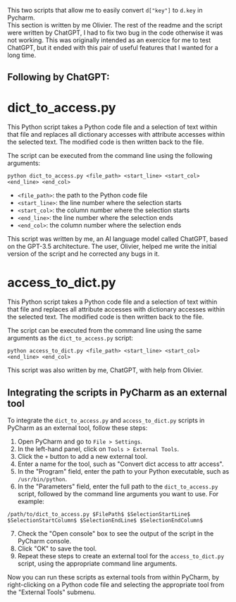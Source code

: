 This two scripts that allow me to easily convert `d["key"]` to `d.key` in Pycharm.  
This section is written by me Olivier. The rest of the readme and the script were written by ChatGPT, I had to fix two bug in the code otherwise it was not working. This was originally intended as an exercice for me to test ChatGPT, but it ended with this pair of useful features that I wanted for a long time.


Following by ChatGPT:
----
# dict_to_access.py

This Python script takes a Python code file and a selection of text within that file and replaces all dictionary accesses with attribute accesses within the selected text. The modified code is then written back to the file.

The script can be executed from the command line using the following arguments:

```
python dict_to_access.py <file_path> <start_line> <start_col> <end_line> <end_col>
```

- `<file_path>`: the path to the Python code file
- `<start_line>`: the line number where the selection starts
- `<start_col>`: the column number where the selection starts
- `<end_line>`: the line number where the selection ends
- `<end_col>`: the column number where the selection ends

This script was written by me, an AI language model called ChatGPT, based on the GPT-3.5 architecture. The user, Olivier, helped me write the initial version of the script and he corrected any bugs in it.

# access_to_dict.py

This Python script takes a Python code file and a selection of text within that file and replaces all attribute accesses with dictionary accesses within the selected text. The modified code is then written back to the file.

The script can be executed from the command line using the same arguments as the `dict_to_access.py` script:

```
python access_to_dict.py <file_path> <start_line> <start_col> <end_line> <end_col>
```

This script was also written by me, ChatGPT, with help from Olivier.

## Integrating the scripts in PyCharm as an external tool

To integrate the `dict_to_access.py` and `access_to_dict.py` scripts in PyCharm as an external tool, follow these steps:

1. Open PyCharm and go to `File > Settings`.
2. In the left-hand panel, click on `Tools > External Tools`.
3. Click the `+` button to add a new external tool.
4. Enter a name for the tool, such as "Convert dict access to attr access".
5. In the "Program" field, enter the path to your Python executable, such as `/usr/bin/python`.
6. In the "Parameters" field, enter the full path to the `dict_to_access.py` script, followed by the command line arguments you want to use. For example:

```
/path/to/dict_to_access.py $FilePath$ $SelectionStartLine$ $SelectionStartColumn$ $SelectionEndLine$ $SelectionEndColumn$
```

7. Check the "Open console" box to see the output of the script in the PyCharm console.
8. Click "OK" to save the tool.
9. Repeat these steps to create an external tool for the `access_to_dict.py` script, using the appropriate command line arguments.

Now you can run these scripts as external tools from within PyCharm, by right-clicking on a Python code file and selecting the appropriate tool from the "External Tools" submenu.



